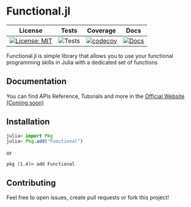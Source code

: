 # Functional.jl

| License | Tests | Coverage | Docs |
| :----: | :----: | :----: | :----: |
| [![License: MIT](https://img.shields.io/badge/License-MIT-blue.svg)](https://opensource.org/licenses/MIT) | ![Tests](https://github.com/manuelelucchi/Functional.jl/workflows/Tests/badge.svg?branch=master) | [![codecov](https://codecov.io/gh/manuelelucchi/Functional.jl/branch/master/graph/badge.svg?token=Q1RRYNGGW2)](https://codecov.io/gh/manuelelucchi/Functional.jl) | [![Docs](https://github.com/manuelelucchi/Functional.jl/workflows/Docs/badge.svg)]() |

Functional.jl is simple library that allows you to use your functional programming skills in Julia with a dedicated set of functions

## Documentation

You can find APIs Reference, Tutorials and more in the [Official Website (Coming soon)](https://manuelelucchi.github.io/Functional.jl/dev)

## Installation

```julia
julia> import Pkg
julia> Pkg.add("Functional")
```
or

```
pkg (1.4)> add Functional
```

## Contributing

Feel free to open issues, create pull requests or fork this project!
